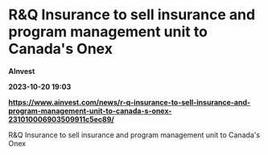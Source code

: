 # R&Q Insurance to sell insurance and program management unit to Canada's Onex
**AInvest**

**2023-10-20 19:03**

**https://www.ainvest.com/news/r-q-insurance-to-sell-insurance-and-program-management-unit-to-canada-s-onex-231010006903509911c5ec89/**

R&Q Insurance to sell insurance and program management unit to Canada's Onex